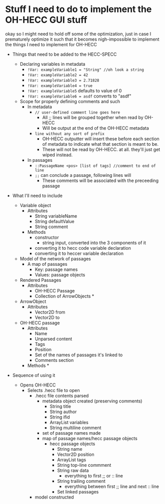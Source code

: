 # Stuff I need to do to implement the OH-HECC GUI stuff

okay so I might need to hold off some of the optimization,
just in case I prematurely optimize it such that it becomes
nigh-impossible to implement the things I need to implement for OH-HECC

* Things that need to be added to the HECC-SPECC
    * Declaring variables in metadata
        * ```!Var: exampleVariable1 = "String" //oh look a string```
        * ```!Var: exampleVariable2 = 42```
        * ```!Var: exampleVariable3 = 2.71828```
        * ```!Var: exampleVariable4 = true```
        * ```!Var: exampleVariable5``` defaults to value of 0
        * ```!Var: exampleVariable6 = asdf``` converts to "asdf"
    * Scope for properly defining comments and such
        * In metadata
            * ```// user-defined comment line goes here```
                * All ;; lines will be grouped together when read by OH-HECC
                * Will be output at the end of the OH-HECC metadata
            * ```line without any sort of prefix```
                * OH-HECC outputter will insert these before each section of metadata
                to indicate what that section is meant to be.
                * These will not be read by OH-HECC. at all. they'll just get wiped instead.
        * In passages
            * `::PassageName <pos> [list of tags] //comment to end of line`
            * `;;` can conclude a passage, following lines will  
                * These comments will be associated with the preceeding passage
* What I'll need to include
    * Variable object
        * Attributes
            * String variableName
            * String defaultValue
            * String comment
        * Methods
            * constructor
                * string input, converted into the 3 components of it
            * converting it to hecc code variable declaration
            * converting it to heccer variable declaration
    * Model of the network of passages
        * A map of passages
            * Key: passage names
            * Values: passage objects
    * Rendered Passages
        * Attributes
            * OH-HECC Passage
            * Collection of ArrowObjects
                * 
    * ArrowObject
        * Attributes
            * Vector2D from
            * Vector2D to
    * OH-HECC passage
        * Attributes
            * Name
            * Unparsed content
            * Tags
            * Position
            * Set of the names of passages it's linked to
            * Comments section
        * Methods
            * 
            
* Sequence of using it
    * Opens OH-HECC
        * Selects .hecc file to open
            * .hecc file contents parsed
                * metadata object created (preserving comments)
                    * String title
                    * String author
                    * String ifid
                    * ArrayList<Variable> variables
                    * String multiline comment
                * set of passage names made
                * map of passage names/hecc passage objects
                    * hecc passage objects
                        * String name
                        * Vector2D position
                        * ArrayList<String> tags
                        * String top-line commment
                        * String raw data
                            * everything to first ;; or :: line
                        * String trailing comment
                            * everything between first ;; line and next :: line
                        * Set<String> linked passages
            * model constructed 
                